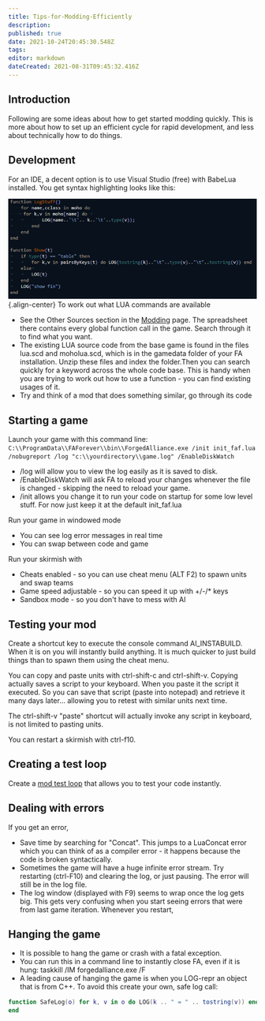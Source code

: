 ```yaml
---
title: Tips-for-Modding-Efficiently
description: 
published: true
date: 2021-10-24T20:45:30.548Z
tags: 
editor: markdown
dateCreated: 2021-08-31T09:45:32.416Z
---
```


## Introduction

Following are some ideas about how to get started modding quickly. This is more about how to set up an efficient cycle for rapid development, and less about technically how to do things.

## Development

For an IDE, a decent option is to use Visual Studio (free) with BabeLua installed. You get syntax highlighting looks like this:

![vs.syntax.png](/images/modding/vs.syntax.png){.align-center}
To work out what LUA commands are available
- See the Other Sources section in the [Modding](Modding "wikilink") page. The spreadsheet there contains every global function call in the game. Search through it to find what you want.
- The existing LUA source code from the base game is found in the files lua.scd and moholua.scd, which is in the gamedata folder of your FA installation. Unzip these files and index the folder.Then you can search quickly for a keyword across the whole code base. This is handy when you are trying to work out how to use a function - you can find existing usages of it.
- Try and think of a mod that does something similar, go through its code

## Starting a game

Launch your game with this command line:
`C:\\ProgramData\\FAForever\\bin\\ForgedAlliance.exe /init init_faf.lua /nobugreport /log "c:\\yourdirectory\\game.log" /EnableDiskWatch`
- /log will allow you to view the log easily as it is saved to disk.
- /EnableDiskWatch will ask FA to reload your changes whenever the file is changed - skipping the need to reload your game.
- /init allows you change it to run your code on startup for some low level stuff. For now just keep it at the default init_faf.lua

Run your game in windowed mode
- You can see log error messages in real time
- You can swap between code and game

Run your skirmish with
- Cheats enabled - so you can use cheat menu (ALT F2) to spawn units and swap teams
- Game speed adjustable - so you can speed it up with +/-/\* keys
- Sandbox mode - so you don't have to mess with AI

## Testing your mod

Create a shortcut key to execute the console command AI_INSTABUILD. When it is on you will instantly build anything. It is much quicker to just build things than to spawn them using the cheat menu.

You can copy and paste units with ctrl-shift-c and ctrl-shift-v. Copying actually saves a script to your keyboard. When you paste it the script it executed. So you can save that script (paste into notepad) and retrieve it many days later... allowing you to retest with similar units next time.

The ctrl-shift-v "paste" shortcut will actually invoke any script in keyboard, is not limited to pasting units.

You can restart a skirmish with ctrl-f10.

## Creating a test loop

Create a [mod test loop](/Modding/Mod-test-loop) that allows you to test your code instantly.

## Dealing with errors

If you get an error,
- Save time by searching for "Concat". This jumps to a LuaConcat error which you can think of as a compiler error - it happens because the code is broken syntactically.
- Sometimes the game will have a huge infinite error stream. Try restarting (ctrl-F10) and clearing the log, or just pausing. The error will still be in the log file.
- The log window (displayed with F9) seems to wrap once the log gets big. This gets very confusing when you start seeing errors that were from last game iteration. Whenever you restart,

## Hanging the game
- It is possible to hang the game or crash with a fatal exception.
- You can run this in a command line to instantly close FA, even if it is hung: taskkill /IM forgedalliance.exe /F
- A leading cause of hanging the game is when you LOG-repr an object that is from C++. To avoid this create your own, safe log call:
```Lua
function SafeLog(o) for k, v in o do LOG(k .. " = " .. tostring(v)) end
end
```
